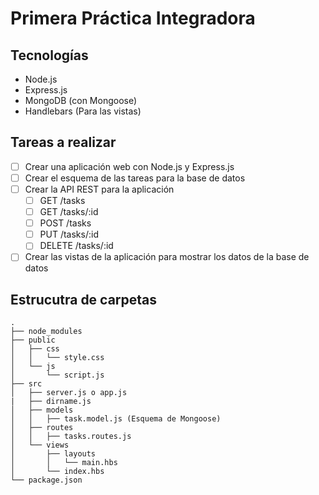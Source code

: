 # Primera Práctica Integradora

## Tecnologías

- Node.js
- Express.js
- MongoDB (con Mongoose)
- Handlebars (Para las vistas)

## Tareas a realizar

- [ ] Crear una aplicación web con Node.js y Express.js
- [ ] Crear el esquema de las tareas para la base de datos
- [ ] Crear la API REST para la aplicación
  - [ ] GET /tasks
  - [ ] GET /tasks/:id
  - [ ] POST /tasks
  - [ ] PUT /tasks/:id
  - [ ] DELETE /tasks/:id
- [ ] Crear las vistas de la aplicación para mostrar los datos de la base de datos

## Estrucutra de carpetas

```
.
├── node_modules
├── public
│   ├── css
│   │   └── style.css
│   └── js
│       └── script.js
├── src
│   ├── server.js o app.js
|   ├── dirname.js
│   ├── models
│   │   ├── task.model.js (Esquema de Mongoose)
│   ├── routes
│   │   ├── tasks.routes.js
│   └── views
│       ├── layouts
│       │   └── main.hbs
│       └── index.hbs
└── package.json
```
